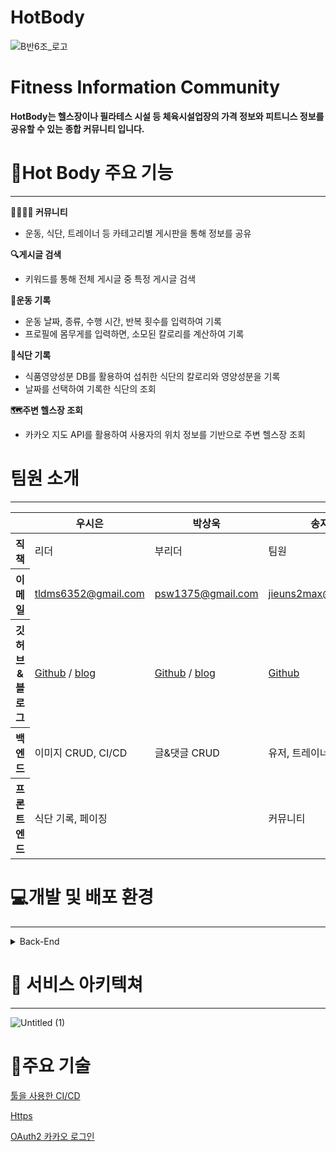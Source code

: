 # HotBody

![B반6조_로고](https://user-images.githubusercontent.com/62333360/223961598-a1e0dd62-98fa-41c9-b49d-9003b9450e06.png)

# **Fitness Information Community**

**HotBody는 헬스장이나 필라테스 시설 등 체육시설업장의 가격 정보와 피트니스 정보를 공유할 수 있는 종합 커뮤니티 입니다.**

# **💪Hot Body 주요 기능**

---

**👨‍👨‍👧‍👧 커뮤니티**

- 운동, 식단, 트레이너 등 카테고리별 게시판을 통해 정보를 공유

**🔍게시글 검색**

- 키워드를 통해 전체 게시글 중 특정 게시글 검색

🏃**운동 기록**

- 운동 날짜, 종류, 수행 시간, 반복 횟수를 입력하여 기록
- 프로필에 몸무게를 입력하면, 소모된 칼로리를 계산하여 기록

**🍱식단 기록**

- 식품영양성분 DB를 활용하여 섭취한 식단의 칼로리와 영양성분을 기록
- 날짜를 선택하여 기록한 식단의 조회

**🗺️주변 헬스장 조회**

- 카카오 지도 API를 활용하여 사용자의 위치 정보를 기반으로 주변 헬스장 조회

# 팀원 소개

---

<table id="dfca6147-5fdf-402b-a556-e4151bbd8350" class="simple-table">
      <thead class="simple-table-header">
      <tr id="425ae2cd-a660-4ba9-ae60-7dc61d8e999f">
        <th id="hR@n" class="simple-table-header-color simple-table-header"
            style="width:147px"></th>
        <th id="]BXh" class="simple-table-header-color simple-table-header"
            style="width:160.921875px">우시은
        </th>
        <th id="\VOL" class="simple-table-header-color simple-table-header"
            style="width:150.828125px">박상욱
        </th>
        <th id="`|N}" class="simple-table-header-color simple-table-header"
            style="width:170.171875px">송지은
        </th>
        <th id="yj[&gt;" class="simple-table-header-color simple-table-header"
            style="width:196.5625px">김석진</th>
        <th id="aETP" class="simple-table-header-color simple-table-header" style="width:184px">홍승엽</th>
      </tr>
      </thead>
      <tbody>
      <tr id="a3a2619f-71d5-4015-ac04-94dc2ac4a118">
        <th id="hR@n" class="simple-table-header-color simple-table-header" style="width:147px">직책
        </th>
        <td id="]BXh" class="" style="width:160.921875px">리더</td>
        <td id="\VOL" class="" style="width:150.828125px">부리더</td>
        <td id="`|N}" class="" style="width:170.171875px">팀원</td>
        <td id="yj[&gt;" class="" style="width:196.5625px">팀원</td>
        <td id="aETP" class="" style="width:184px">팀원</td>
      </tr>
      <tr id="4a433c1c-717a-4e44-bea9-944f8e8b3d1f">
        <th id="hR@n" class="simple-table-header-color simple-table-header" style="width:147px">
          이메일
        </th>
        <td id="]BXh" class="" style="width:160.921875px"><a
            href="https://www.notion.sotldms6352@gmail.com">tldms6352@gmail.com</a></td>
        <td id="\VOL" class="" style="width:150.828125px"><a
            href="https://www.notion.sopsw1375@gmail.com">psw1375@gmail.com</a></td>
        <td id="`|N}" class="" style="width:170.171875px"><a
            href="https://www.notion.so/HotBody-1e943056db35429795c61e4f93b846ed">jieuns2max@gmail.com</a>
        </td>
        <td id="yj[&gt;" class="" style="width:196.5625px"><a
            href="https://www.notion.sotae993136@gmail.com">tae993136@gmail.com</a></td>
        <td id="aETP" class="" style="width:184px"><a
            href="https://www.notion.somilnil0228@gamil.com">milnil0228@gamil.com</a></td>
      </tr>
      <tr id="c8bbab05-5610-4c85-8bed-679be3b94625">
        <th id="hR@n" class="simple-table-header-color simple-table-header" style="width:147px">깃허브
          &amp; 블로그
        </th>
        <td id="]BXh" class="" style="width:160.921875px"><a href="https://github.com/sieun-Woo">Github</a>
          / <a href="https://tldms6352.tistory.com/">blog</a></td>
        <td id="\VOL" class="" style="width:150.828125px"><a href="https://github.com/Newbie1031">Github</a>
          / <a href="https://t1021.tistory.com/">blog</a></td>
        <td id="`|N}" class="" style="width:170.171875px"><a href="https://github.com/dorong0226">Github</a>
        </td>
        <td id="yj[&gt;" class="" style="width:196.5625px"><a href="https://github.com/tae993136">Github</a>
          / <a href="https://codingprac.tistory.com/">blog</a></td>
        <td id="aETP" class="" style="width:184px"><a
            href="https://github.com/milnil0228">Github</a> / blog
        </td>
      </tr>
      <tr id="cc102f44-1e84-4eec-a65a-5907ff9d89a8">
        <th id="hR@n" class="simple-table-header-color simple-table-header" style="width:147px">
          백엔드
        </th>
        <td id="]BXh" class="" style="width:160.921875px">이미지 CRUD, CI/CD</td>
        <td id="\VOL" class="" style="width:150.828125px">글&amp;댓글 CRUD</td>
        <td id="`|N}" class="" style="width:170.171875px">유저, 트레이너 CRUD</td>
        <td id="yj[&gt;" class="" style="width:196.5625px">운동 기록 CRUD, 신고 기능,
          카카오 로그인
        </td>
        <td id="aETP" class="" style="width:184px">관리자 CRUD, 테스트 코드</td>
      </tr>
      <tr id="7dc37a68-5e63-4a0c-b6b6-34d44d4a85e1">
        <th id="hR@n" class="simple-table-header-color simple-table-header" style="width:147px">프론트
          엔드
        </th>
        <td id="]BXh" class="" style="width:160.921875px">식단 기록, 페이징</td>
        <td id="\VOL" class="" style="width:150.828125px"></td>
        <td id="`|N}" class="" style="width:170.171875px">커뮤니티</td>
        <td id="yj[&gt;" class="" style="width:196.5625px">신고, 카카오 로그인,
          주소 입력, 운동 기록
        </td>
        <td id="aETP" class="" style="width:184px">관리자, 유저 프로필, 메인 페이지, 지도 API</td>
      </tr>
      </tbody>
    </table>

# 💻개발 및 배포 환경

---

<details>
<summary>Back-End</summary>
<div markdown="1">

### 개발환경
    
    이 프로젝트는 아래의 환경에서 작성되었습니다.
    
    - `spring-boot` : 2.7.8
    - `JDK` : 17

</div>
</details>

# 🐣 서비스 아키텍쳐

---

![Untitled (1)](https://user-images.githubusercontent.com/62333360/223961728-fa9dc6bc-9451-40c4-8c96-a8fe94fd374e.png)


# 🔎주요 기술

[툴을 사용한 CI/CD](https://github.com/sieun-Woo/hotBody/files/10929339/CI.CD.5b0b7e909080452ab717d574edb72257.md)

[Https](https://github.com/sieun-Woo/hotBody/files/10929345/Https.2b816148f82643e1a122838e342ec641.md)

[OAuth2 카카오 로그인](https://github.com/sieun-Woo/hotBody/files/10929349/OAuth2.0c8d76fa1e5b4d65acbdd21ef3ca96c9.md)

